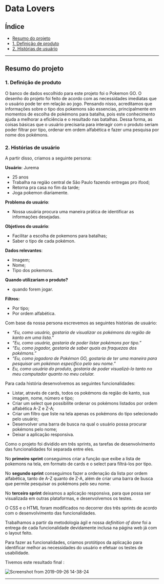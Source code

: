 # Data Lovers

## Índice

* [Resumo do projeto](#resumo-do-projeto)
* [1. Definição de produto](#1-definição-de-produto)
* [2. Histórias de usuário](#2-histórias-de-usuário)

***

## Resumo do projeto

### 1. Definição de produto

O banco de dados escolhido para este projeto foi o Pokemon GO.
O desenho do projeto foi feito de acordo com as necessidades imediatas que
o usuário pode ter em relação ao jogo. Pensando nisso, acreditamos que informações
sobre o tipo dos pokemons são essencias, principalmente em momentos de escolha
de pokémons para batalha, pois este conhecimento ajuda a melhorar a eficiência
e o resultado nas batalhas.
Dessa forma, as coisas básicas que o usuário precisaria para interagir com o produto
seriam poder filtrar por tipo, ordenar em ordem alfabética e fazer uma pesquisa
por nome dos pokémons.

### 2. Histórias de usuário

A partir disso, criamos a seguinte persona:

 **Usuário**:  Jurema
- 25 anos
- Trabalha na região central de São Paulo fazendo entregas pro ifood;
- Retorna pra casa no fim da tarde;
- Joga pokemon diariamente.

**Problema do usuário**:
- Nossa usuária procura uma maneira prática de identificar as informações desejadas.

**Objetivos do usuário**:
- Facilitar a escolha de pokemons para batalhas;
- Saber o tipo de cada pokémon.

**Dados relevantes**:
- Imagem;
- Nome;
- Tipo dos pokemons.

**Quando utilizariam o produto?**
- quando forem jogar.

**Filtros:**
- Por tipo;
- Por ordem alfabética.

Com base da nossa persona escrevemos as seguintes histórias de usuário:

- *“Eu, como usuário, gostaria de visualizar os pokémons da região de kanto em uma lista.”*
- *“Eu, como usuária, gostaria de poder listar pokémons por tipo.”*
- *“Eu, como jogador, gostaria de saber quais as fraquezas dos pokémons.”*
- *“Eu, como jogadora de Pokémon GO, gostaria de ter uma maneira para pesquisar um pokémon*
*específico pelo seu nome.”*
- *Eu, como usuária do produto, gostaria de poder visualizá-lo tanto no meu computador*
*quanto no meu celular.*

Para cada história desenvolvemos as seguintes funcionalidades:
- Listar, através de cards, todos os pokémons da região de kanto, sua imagem,
nome, número e tipo;
- Criar um select que possibilite ordenar os pokémons listados por ordem 
alfabética A-Z e Z-A;
- Criar um filtro que liste na tela apenas os pokémons do tipo selecionado pelo usuário;
- Desenvolver uma barra de busca na qual o usuário possa procurar pokémons
pelo nome;
- Deixar a aplicação responsiva.

Como o projeto foi dividido em três sprints, as tarefas de desenvolvimento das
funcionalidades foi separada entre eles.

No **primeiro sprint** conseguimos criar a função que exibe a lista de pokemons na
tela, em formato de cards e o select para filtrá-los por tipo. 

No **segundo sprint** conseguimos fazer a ordenação da lista por ordem
alfabética, tanto de A-Z quanto de Z-A, além de criar uma barra de busca
que permite pesquisar os pokémons pelo seu nome.

No **terceiro sprint** deixamos a aplicação responsiva, para que possa ser
visualizada em outras plataformas, e desenvolvemos os testes.

O CSS e o HTML foram modificados no decorrer dos três sprints de acordo com o
desenvolvimento das funcionalidades.

Trabalhamos a partir da metodologia ágil e nossa *definition of done* foi a entrega de cada funcionalidade devidamente inclusa na página web já com o layout feito.

Para fazer as funcionalidades, criamos protótipos da aplicação
para identificar melhor as necessidades do usuário e efetuar os testes
de usabilidade. 

Tivemos este resultado final :


![Screenshot from 2019-09-26 14-38-24](https://user-images.githubusercontent.com/50585591/65712532-a07b4100-e06d-11e9-9efd-c0af291a0601.png)


***
